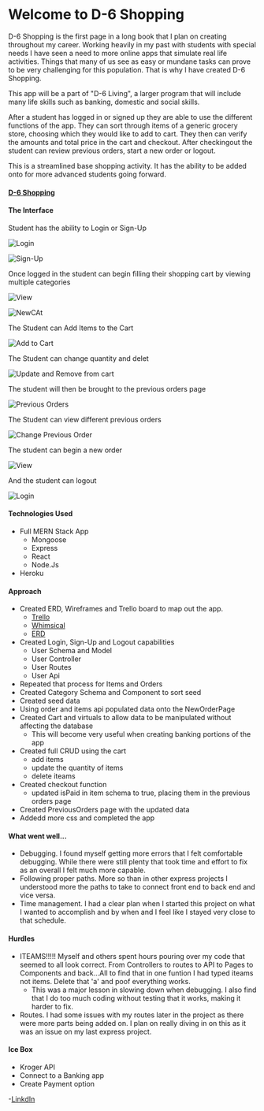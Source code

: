 # Welcome to D-6 Shopping

D-6 Shopping is the first page in a long book that I plan on creating throughout my career. Working heavily in my past with students with special needs I have seen a need to more online apps that simulate real life activities. Things that many of us see as easy or mundane tasks can prove to be very challenging for this population. That is why I have created D-6 Shopping. 

This app will be a part of "D-6 Living",  a larger program that will include many life skills such as banking, domestic and social skills. 

After a student has logged in or signed up they are able to use the different functions of the app. They can sort through items of a generic grocery store, choosing which they would like to add to cart. They then can verify the amounts and total price in the cart and checkout. After checkingout the student can review previous orders, start a new order or logout. 

This is a streamlined base shopping activity. It has the ability to be added onto for more advanced students going forward. 

#### [D-6 Shopping](https://d6-living.herokuapp.com/orders/new)

#### The Interface

Student has the ability to Login or Sign-Up 

![Login](/public/screenshots/login.png)

![Sign-Up](/public/screenshots/signup.png)

Once logged in the student can begin filling their shopping cart by viewing multiple categories

![View](/public/screenshots/NewOrderPage.png)

![NewCAt](/public/screenshots/NewCat.png)

The Student can Add Items to the Cart

![Add to Cart](/public/screenshots/addToCart.png)

The Student can change quantity and delet

![Update and Remove from cart](/public/screenshots/deleteFromCart.png)

The student will then be brought to the previous orders page

![Previous Orders](/public/screenshots/renderPreviousOrders.png)

The Student can view different previous orders

![Change Previous Order](/public/screenshots/changePreviousOrders.png)

The student can begin a new order

![View](/public/screenshots/NewOrderPage.png)

And the student can logout

![Login](/public/screenshots/login.png)

#### Technologies Used

- Full MERN Stack App
    - Mongoose
    - Express
    - React
    - Node.Js
- Heroku



#### Approach

- Created ERD, Wireframes and Trello board to map out the app.
    - [Trello](https://trello.com/b/PwIz5jj5/d-6-living)
    - [Whimsical](https://whimsical.com/d6-living-p4-TtZ5Xu7MZgsrhEpRLghUiY)
    - [ERD](https://lucid.app/lucidchart/58ebc09c-3685-44bf-91e2-29fa87ce1d66/edit?page=0_0&invitationId=inv_e8c4e4f0-b7f0-41d2-9b26-52b6582dbfc8#)
- Created Login, Sign-Up and Logout capabilities
    - User Schema and Model
    - User Controller
    - User Routes
    - User Api
- Repeated that process for Items and Orders
- Created Category Schema and Component to sort seed
- Created seed data
- Using order and items api populated data onto the NewOrderPage
- Created Cart and virtuals to allow data to be manipulated without affecting the database
    - This will become very useful when creating banking portions of the app
- Created full CRUD using the cart
    - add items
    - update the quantity of items
    - delete iteams
- Created checkout function
    - updated isPaid in item schema to true, placing them in the previous orders page
- Created PreviousOrders page with the updated data
- Addedd more css and completed the app

#### What went well...

- Debugging. I found myself getting more errors that I felt comfortable debugging. While there were still plenty that took time and effort to fix as an overall I felt much more capable. 
- Following proper paths. More so than in other express projects I understood more the paths to take to connect front end to back end and vice versa. 
- Time management. I had a clear plan when I started this project on what I wanted to accomplish and by when and I feel like I stayed very close to that schedule. 

#### Hurdles

- ITEAMS!!!!! Myself and others spent hours pouring over my code that seemed to all look correct. From Controllers to routes to API to Pages to Components and back...All to find that in one funtion I had typed iteams not items. Delete that 'a' and poof everything works. 
    - This was a major lesson in slowing down when debugging. I also find that I do too much coding without testing that it works, making it harder to fix. 
- Routes. I had some issues with my routes later in the project as there were more parts being added on. I plan on really diving in on this as it was an issue on my last express project. 

#### Ice Box

- Kroger API
- Connect to a Banking app
- Create Payment option




-[LinkdIn](https://www.linkedin.com/in/michael-linch/)




